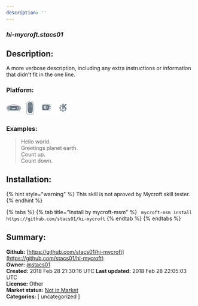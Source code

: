 ```yaml
---
description: ''
---
```


### _hi-mycroft.stacs01_  
## Description:  
A more verbose description, including any extra instructions or
information that didn't fit in the one line.  
  
  
### Platform:  
 ![Mark I](../.gitbook/assets/mark-1-icon.png)  ![Mark II](../.gitbook/assets/mark-2-icon.png)  ![Picroft](../.gitbook/assets/picroft-icon.png)  ![plasmoid](../.gitbook/assets/kde.png)   
### Examples:  
> Hello world.  
> Greetings planet earth.  
> Count up.  
> Count down.  
  
## Installation:  
{% hint style="warning" %}
This skill is not aproved by Mycroft skill tester.
{% endhint %}
    
{% tabs %}
{% tab title="Install by mycroft-msm" %}
``` mycroft-msm install https://github.com/stacs01/hi-mycroft```
{% endtab %}
  {% endtabs %}
    
## Summary:  
**Github:** [https://github.com/stacs01/hi-mycroft](https://github.com/stacs01/hi-mycroft)  
**Owner:** [@stacs01](https://github.com/stacs01)  
**Created:** 2018 Feb 28 21:30:16 UTC  **Last updated:** 2018 Feb 28 22:05:03 UTC  
**License:** Other  
**Market status:** [Not in Market](https://market.mycroft.ai/skill/)  
**Categories:** [ uncategorized ]   
